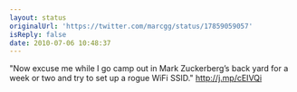```yaml
---
layout: status
originalUrl: 'https://twitter.com/marcgg/status/17859059057'
isReply: false
date: 2010-07-06 10:48:37
---
```


"Now excuse me while I go camp out in Mark Zuckerberg’s back yard for a week or two and try to set up a rogue WiFi SSID." http://j.mp/cEIVQi

